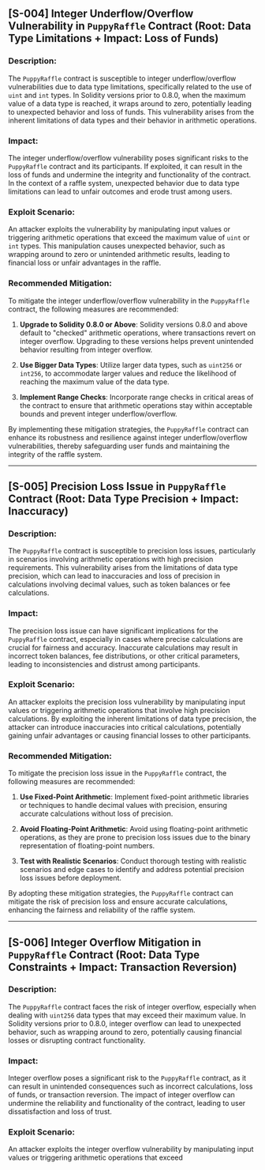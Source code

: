 ## [S-004] Integer Underflow/Overflow Vulnerability in `PuppyRaffle` Contract (Root: Data Type Limitations + Impact: Loss of Funds)

### Description:
The `PuppyRaffle` contract is susceptible to integer underflow/overflow vulnerabilities due to data type limitations, specifically related to the use of `uint` and `int` types. In Solidity versions prior to 0.8.0, when the maximum value of a data type is reached, it wraps around to zero, potentially leading to unexpected behavior and loss of funds. This vulnerability arises from the inherent limitations of data types and their behavior in arithmetic operations.

### Impact:
The integer underflow/overflow vulnerability poses significant risks to the `PuppyRaffle` contract and its participants. If exploited, it can result in the loss of funds and undermine the integrity and functionality of the contract. In the context of a raffle system, unexpected behavior due to data type limitations can lead to unfair outcomes and erode trust among users.

### Exploit Scenario:
An attacker exploits the vulnerability by manipulating input values or triggering arithmetic operations that exceed the maximum value of `uint` or `int` types. This manipulation causes unexpected behavior, such as wrapping around to zero or unintended arithmetic results, leading to financial loss or unfair advantages in the raffle.

### Recommended Mitigation:
To mitigate the integer underflow/overflow vulnerability in the `PuppyRaffle` contract, the following measures are recommended:

1. **Upgrade to Solidity 0.8.0 or Above**: Solidity versions 0.8.0 and above default to "checked" arithmetic operations, where transactions revert on integer overflow. Upgrading to these versions helps prevent unintended behavior resulting from integer overflow.

2. **Use Bigger Data Types**: Utilize larger data types, such as `uint256` or `int256`, to accommodate larger values and reduce the likelihood of reaching the maximum value of the data type.

3. **Implement Range Checks**: Incorporate range checks in critical areas of the contract to ensure that arithmetic operations stay within acceptable bounds and prevent integer underflow/overflow.

By implementing these mitigation strategies, the `PuppyRaffle` contract can enhance its robustness and resilience against integer underflow/overflow vulnerabilities, thereby safeguarding user funds and maintaining the integrity of the raffle system.

---

## [S-005] Precision Loss Issue in `PuppyRaffle` Contract (Root: Data Type Precision + Impact: Inaccuracy)

### Description:
The `PuppyRaffle` contract is susceptible to precision loss issues, particularly in scenarios involving arithmetic operations with high precision requirements. This vulnerability arises from the limitations of data type precision, which can lead to inaccuracies and loss of precision in calculations involving decimal values, such as token balances or fee calculations.

### Impact:
The precision loss issue can have significant implications for the `PuppyRaffle` contract, especially in cases where precise calculations are crucial for fairness and accuracy. Inaccurate calculations may result in incorrect token balances, fee distributions, or other critical parameters, leading to inconsistencies and distrust among participants.

### Exploit Scenario:
An attacker exploits the precision loss vulnerability by manipulating input values or triggering arithmetic operations that involve high precision calculations. By exploiting the inherent limitations of data type precision, the attacker can introduce inaccuracies into critical calculations, potentially gaining unfair advantages or causing financial losses to other participants.

### Recommended Mitigation:
To mitigate the precision loss issue in the `PuppyRaffle` contract, the following measures are recommended:

1. **Use Fixed-Point Arithmetic**: Implement fixed-point arithmetic libraries or techniques to handle decimal values with precision, ensuring accurate calculations without loss of precision.

2. **Avoid Floating-Point Arithmetic**: Avoid using floating-point arithmetic operations, as they are prone to precision loss issues due to the binary representation of floating-point numbers.

3. **Test with Realistic Scenarios**: Conduct thorough testing with realistic scenarios and edge cases to identify and address potential precision loss issues before deployment.

By adopting these mitigation strategies, the `PuppyRaffle` contract can mitigate the risk of precision loss and ensure accurate calculations, enhancing the fairness and reliability of the raffle system.

---

## [S-006] Integer Overflow Mitigation in `PuppyRaffle` Contract (Root: Data Type Constraints + Impact: Transaction Reversion)

### Description:
The `PuppyRaffle` contract faces the risk of integer overflow, especially when dealing with `uint256` data types that may exceed their maximum value. In Solidity versions prior to 0.8.0, integer overflow can lead to unexpected behavior, such as wrapping around to zero, potentially causing financial losses or disrupting contract functionality.

### Impact:
Integer overflow poses a significant risk to the `PuppyRaffle` contract, as it can result in unintended consequences such as incorrect calculations, loss of funds, or transaction reversion. The impact of integer overflow can undermine the reliability and functionality of the contract, leading to user dissatisfaction and loss of trust.

### Exploit Scenario:
An attacker exploits the integer overflow vulnerability by manipulating input values or triggering arithmetic operations that exceed
